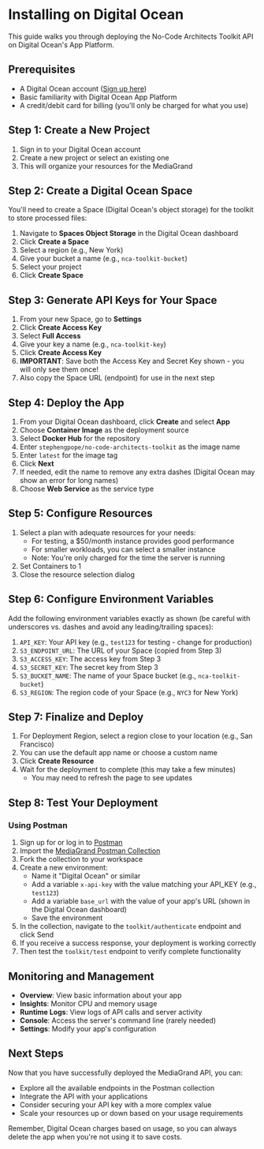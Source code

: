 # Installing on Digital Ocean

This guide walks you through deploying the No-Code Architects Toolkit API on Digital Ocean's App Platform.

## Prerequisites

- A Digital Ocean account ([Sign up here](https://www.digitalocean.com/))
- Basic familiarity with Digital Ocean App Platform
- A credit/debit card for billing (you'll only be charged for what you use)

## Step 1: Create a New Project

1. Sign in to your Digital Ocean account
2. Create a new project or select an existing one
3. This will organize your resources for the MediaGrand

## Step 2: Create a Digital Ocean Space

You'll need to create a Space (Digital Ocean's object storage) for the toolkit to store processed files:

1. Navigate to **Spaces Object Storage** in the Digital Ocean dashboard
2. Click **Create a Space**
3. Select a region (e.g., New York)
4. Give your bucket a name (e.g., `nca-toolkit-bucket`)
5. Select your project
6. Click **Create Space**

## Step 3: Generate API Keys for Your Space

1. From your new Space, go to **Settings**
2. Click **Create Access Key**
3. Select **Full Access**
4. Give your key a name (e.g., `nca-toolkit-key`)
5. Click **Create Access Key**
6. **IMPORTANT**: Save both the Access Key and Secret Key shown - you will only see them once!
7. Also copy the Space URL (endpoint) for use in the next step

## Step 4: Deploy the App

1. From your Digital Ocean dashboard, click **Create** and select **App**
2. Choose **Container Image** as the deployment source
3. Select **Docker Hub** for the repository
4. Enter `stephengpope/no-code-architects-toolkit` as the image name
5. Enter `latest` for the image tag
6. Click **Next**
7. If needed, edit the name to remove any extra dashes (Digital Ocean may show an error for long names)
8. Choose **Web Service** as the service type

## Step 5: Configure Resources

1. Select a plan with adequate resources for your needs:
   - For testing, a $50/month instance provides good performance
   - For smaller workloads, you can select a smaller instance
   - Note: You're only charged for the time the server is running
2. Set Containers to 1
3. Close the resource selection dialog

## Step 6: Configure Environment Variables

Add the following environment variables exactly as shown (be careful with underscores vs. dashes and avoid any leading/trailing spaces):

1. `API_KEY`: Your API key (e.g., `test123` for testing - change for production)
2. `S3_ENDPOINT_URL`: The URL of your Space (copied from Step 3)
3. `S3_ACCESS_KEY`: The access key from Step 3
4. `S3_SECRET_KEY`: The secret key from Step 3
5. `S3_BUCKET_NAME`: The name of your Space bucket (e.g., `nca-toolkit-bucket`)
6. `S3_REGION`: The region code of your Space (e.g., `NYC3` for New York)

## Step 7: Finalize and Deploy

1. For Deployment Region, select a region close to your location (e.g., San Francisco)
2. You can use the default app name or choose a custom name
3. Click **Create Resource**
4. Wait for the deployment to complete (this may take a few minutes)
   - You may need to refresh the page to see updates

## Step 8: Test Your Deployment

### Using Postman

1. Sign up for or log in to [Postman](https://www.postman.com/)
2. Import the [MediaGrand Postman Collection](https://bit.ly/49Gkh61)
3. Fork the collection to your workspace
4. Create a new environment:
   - Name it "Digital Ocean" or similar
   - Add a variable `x-api-key` with the value matching your API_KEY (e.g., `test123`)
   - Add a variable `base_url` with the value of your app's URL (shown in the Digital Ocean dashboard)
   - Save the environment
5. In the collection, navigate to the `toolkit/authenticate` endpoint and click Send
6. If you receive a success response, your deployment is working correctly
7. Then test the `toolkit/test` endpoint to verify complete functionality

## Monitoring and Management

- **Overview**: View basic information about your app
- **Insights**: Monitor CPU and memory usage
- **Runtime Logs**: View logs of API calls and server activity
- **Console**: Access the server's command line (rarely needed)
- **Settings**: Modify your app's configuration

## Next Steps

Now that you have successfully deployed the MediaGrand API, you can:
- Explore all the available endpoints in the Postman collection
- Integrate the API with your applications
- Consider securing your API key with a more complex value
- Scale your resources up or down based on your usage requirements

Remember, Digital Ocean charges based on usage, so you can always delete the app when you're not using it to save costs.